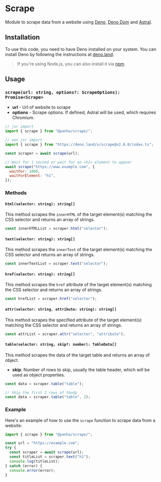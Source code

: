 # Scrape

Module to scrape data from a website using [Deno](https://deno.land/), [Deno Dom](https://jsr.io/@b-fuze/deno-dom) and [Astral](https://jsr.io/@astral/astral@0.4.6/).

## Installation

To use this code, you need to have Deno installed on your system. You can install Deno by following the instructions at [deno.land](https://deno.land/).

> If you're using Node.js, you can also install it via [npm](https://www.npmjs.com/package/@ystorm5/scrape).

## Usage

### `scrape(url: string, options?: ScrapeOptions): Promise<Scrape>`

- **url** - Url of website to scrape
- **options** - Scrape options. If defined, Astral will be used, which requires Chromium.

```javascript
// jsr import
import { scrape } from "@panha/scrape/";

// non jsr import
import { scrape } from "https://deno.land/x/scrape@v2.0.0/index.ts";

const scraper = await scrape(url);

// Wait for 1 second or wait for an <h1> element to appear
await scrape("https://www.example.com", {
  waitFor: 1000,
  waitForElement: "h1",
});
```

### Methods

#### `html(selector: string): string[]`

This method scrapes the `innerHTML` of the target element(s) matching the CSS selector and returns an array of strings.

```javascript
const innerHTMLList = scraper.html("selector");
```

#### `text(selector: string): string[]`

This method scrapes the `innerText` of the target element(s) matching the CSS selector and returns an array of strings.

```javascript
const innerTextList = scraper.text("selector");
```

#### `href(selector: string): string[]`

This method scrapes the `href` attribute of the target element(s) matching the CSS selector and returns an array of strings.

```javascript
const hrefList = scraper.href("selector");
```

#### `attr(selector: string, attribute: string): string[]`

This method scrapes the specified attribute of the target element(s) matching the CSS selector and returns an array of strings.

```javascript
const attrList = scraper.attr("selector", "attribute");
```

#### `table(selector: string, skip?: number): TableData[]`

This method scrapes the data of the target table and returns an array of object.

- **skip**: Number of rows to skip, usually the table header, which will be used as object properties.

```javascript
const data = scraper.table("table");

// Skip the first 2 rows of tbody
const data = scraper.table("table", 2);
```

### Example

Here's an example of how to use the `scrape` function to scrape data from a website:

```javascript
import { scrape } from "@panha/scrape/";

const url = "https://example.com";
try {
  const scraper = await scrape(url);
  const titleList = scraper.text("h1");
  console.log(titleList);
} catch (error) {
  console.error(error);
}
```
